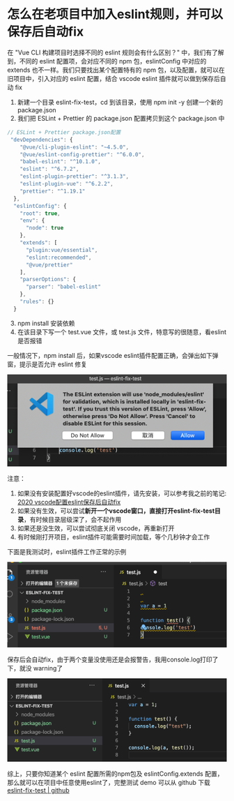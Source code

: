 # 怎么在老项目中加入eslint规则，并可以保存后自动fix

在 "Vue CLI 构建项目时选择不同的 eslint 规则会有什么区别？" 中，我们有了解到，不同的 eslint 配置项，会对应不同的 npm 包，eslintConfig 中对应的 extends 也不一样。我们只要找出某个配置特有的 npm 包，以及配置，就可以在旧项目中，引入对应的 eslint 配置，结合 vscode eslint 插件就可以做到保存后自动 fix

1. 新建一个目录 eslint-fix-test，cd 到该目录，使用 npm init -y 创建一个新的 package.json
2. 我们把 ESLint + Prettier 的 package.json 配置拷贝到这个 package.json 中

```js
// ESLint + Prettier package.json配置
 "devDependencies": {
    "@vue/cli-plugin-eslint": "~4.5.0",
    "@vue/eslint-config-prettier": "^6.0.0",
    "babel-eslint": "^10.1.0",
    "eslint": "^6.7.2",
    "eslint-plugin-prettier": "^3.1.3",
    "eslint-plugin-vue": "^6.2.2",
    "prettier": "^1.19.1"
  },
  "eslintConfig": {
    "root": true,
    "env": {
      "node": true
    },
    "extends": [
      "plugin:vue/essential",
      "eslint:recommended",
      "@vue/prettier"
    ],
    "parserOptions": {
      "parser": "babel-eslint"
    },
    "rules": {}
  }
```

3. npm install 安装依赖
4. 在该目录下写一个 test.vue 文件，或 test.js 文件，特意写的很随意，看eslint是否报错

一般情况下，npm install 后，如果vscode eslint插件配置正确，会弹出如下弹窗，提示是否允许 eslint 修复

![eslint-fix-1.png](../../../images/blog/vue/eslint-fix-1.png)

注意：
1. 如果没有安装配置好vscode的eslint插件，请先安装，可以参考我之前的笔记: [2020 vscode配置eslint保存后自动fix](http://www.zuo11.com/blog/2019/10/devtools_autofix.html)
2. 如果没有生效，可以尝试**新开一个vscode窗口，直接打开eslint-fix-test目录**，有时候目录层级深了，会不起作用
3. 如果还是没生效，可以尝试彻底关闭 vscode，再重新打开
4. 有时候刚打开项目，eslint插件可能需要时间加载，等个几秒钟才会工作

下面是我测试时，eslint插件工作正常的示例

![eslint-fix-2.png](../../../images/blog/vue/eslint-fix-2.png)

保存后会自动fix，由于两个变量没使用还是会报警告，我用console.log打印了下，就没 warning了

![eslint-fix-3.png](../../../images/blog/vue/eslint-fix-3.png)

综上，只要你知道某个 eslint 配置所需的npm包及 eslintConfig.extends 配置，那么就可以在项目中任意使用eslint了，完整测试 demo 可以从 github 下载 [eslint-fix-test | github](https://github.com/zuoxiaobai/fedemo/tree/master/src/DebugDemo/eslint-fix-test)


